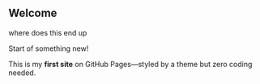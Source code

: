 Welcome
---
where does this end up

Start of something new!

This is my **first site** on GitHub Pages—styled by a theme but zero coding needed.
